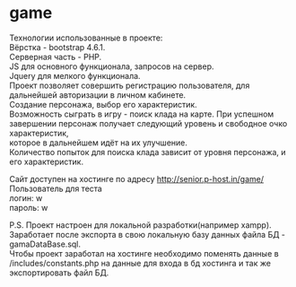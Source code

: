# game
Технологии использованные в проекте:  
Вёрстка - bootstrap 4.6.1.   
Серверная часть - PHP.  
JS для основного функционала, запросов на сервер.   
Jquery для мелкого функционала.  
Проект позволяет совершить регистрацию пользователя, для дальнейшей авторизации в личном кабинете.  
Создание персонажа, выбор его характеристик.   
Возможность сыграть в игру - поиск клада на карте. При успешном завершении персонаж получает следующий уровень и свободное очко характеристик,  
которое в дальнейшем идёт на их улучшение.  
Количество попыток для поиска клада зависит от уровня персонажа, и его характеристик.  
 
Сайт доступен на хостинге по адресу http://senior.p-host.in/game/
Пользователь для теста  
логин: w   
пароль: w  

P.S. Проект настроен для локальной разработки(например xampp). Заработает после экспорта в свою локальную базу данных файла БД - gamaDataBase.sql.  
Чтобы проект заработал на хостинге необходимо поменять данные в /includes/constants.php на данные для входа в бд хостинга и так же экспортировать файл БД.  
